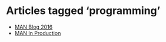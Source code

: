 # Articles tagged ‘programming’

- [MAN Blog 2016](../articles/20160327%20MAN%20Blog%202016.md)
- [MAN In Production](../articles/20150310%20MAN%20In%20Production.md)
